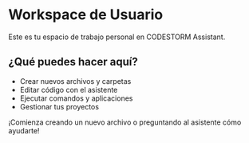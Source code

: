 # Workspace de Usuario

Este es tu espacio de trabajo personal en CODESTORM Assistant.

## ¿Qué puedes hacer aquí?

- Crear nuevos archivos y carpetas
- Editar código con el asistente
- Ejecutar comandos y aplicaciones
- Gestionar tus proyectos

¡Comienza creando un nuevo archivo o preguntando al asistente cómo ayudarte!
